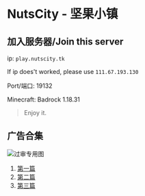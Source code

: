 # NutsCity - 坚果小镇

## 加入服务器/Join this server

ip: `play.nutscity.tk`

If ip does't worked, please use `111.67.193.130`

Port/端口: 19132

Minecraft: Badrock 1.18.31

> Enjoy it.

## 广告合集

![过审专用图](https://sfy.nutscity.tk/guoshen.png)

1. [第一篇](https://sfy.nutscity.tk/lnk1)
2. [第二篇](https://sfy.nutscity.tk/lnk2)
3. [第三篇](https://sfy.nutscity.tk/lnk3)
